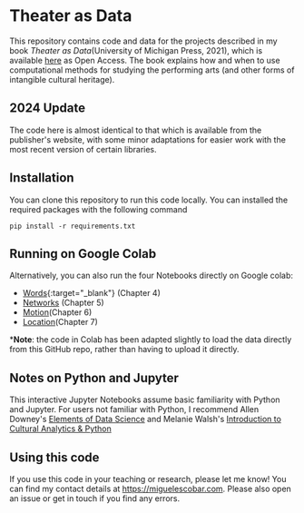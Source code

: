 # Theater as Data

This repository contains code and data for the projects described in my book _Theater as Data_(University of Michigan Press, 2021), which is available [here](https://press.umich.edu/Books/T/Theater-as-Data2) as Open Access. The book explains how and when to use computational methods for studying the performing arts (and other forms of intangible cultural heritage). 

## 2024 Update

The code here is almost identical to that which is available from the publisher's website, with some minor adaptations for easier work with the most recent version of certain libraries.

## Installation

You can clone this repository to run this code locally. You can installed the required packages with the following command

`pip install -r requirements.txt`

## Running on Google Colab

Alternatively, you can also run the four Notebooks directly on Google colab:
- [Words](https://colab.research.google.com/drive/1Y3yQwFKqjQemTeelmMsJiwgc1qDzoG6v?usp=sharing){:target="_blank"} (Chapter 4)
- [Networks](https://colab.research.google.com/drive/11zpXNz7ooWBfYCvcex8NKQcce8I8NnGh?usp=sharing) (Chapter 5)
- [Motion](https://colab.research.google.com/drive/1v_Xe3td6L0WaBVdeBW0M4qlE176RJfuk?usp=sharing)(Chapter 6)
- [Location](https://colab.research.google.com/drive/1anY9UGVpc3C2riqhXfXa_tDL5LX6uQ_r?usp=sharing)(Chapter 7)

***Note**: the code in Colab has been adapted slightly to load the data directly from this GitHub repo, rather than having to upload it directly.

## Notes on Python and Jupyter

This interactive Jupyter Notebooks assume basic familiarity with Python and Jupyter. For users not familiar with Python, I recommend Allen Downey's [Elements of Data Science](https://allendowney.github.io/ElementsOfDataScience/) and Melanie Walsh's [Introduction to Cultural Analytics & Python](https://melaniewalsh.github.io/Intro-Cultural-Analytics/welcome.html)

## Using this code

If you use this code in your teaching or research, please let me know! You can find my contact details at https://miguelescobar.com. Please also open an issue or get in touch if you find any errors.
